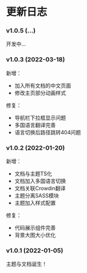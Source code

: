 # 更新日志





### v1.0.5 (...)

开发中...


### v1.0.3 (2022-03-18)

新增：
- 加入所有文档的中文页面
- 修改主页部分动画样式

修复：
- 导航栏下拉框显示问题
- 多国语言翻译完善
- 语言切换后路径跳转404问题



### v1.0.2 (2022-01-20)

新增：
- 文档与主题TS化
- 文档加入多国语言切换
- 文档关联Crowdin翻译
- 主题分离SASS模块
- 主题加入样式配置

修复：
- 代码展示组件完善
- 背景大图大小优化

### v1.0.1 (2022-01-05)
    
主题与文档诞生！